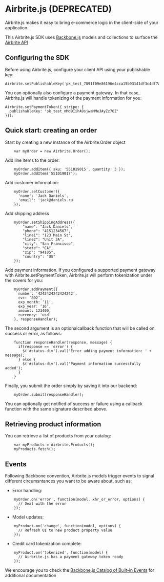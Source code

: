 Airbrite.js (DEPRECATED)
===========

Airbrite.js makes it easy to bring e-commerce logic in the client-side
of your application.

This Airbrite.js SDK uses [Backbone.js](http://backbonejs.org/)
 models and collections to surface the [Airbrite
API](https://github.com/airbrite/airbrite-api)

## Configuring the SDK

Before using Airbrite.js, configure your client API using your publishable
key:

    Airbrite.setPublishableKey('pk_test_7891f09e86196e4cca15b93141df3c4df7a92063');

You can optionally also configure a payment gateway. In that case,
Airbrite.js will handle tokenizing of the payment information for you:

    Airbrite.setPaymentToken({ stripe: {
      publishableKey: 'pk_test_nMd9IihA9sjwaMMeJAyZz7OZ'
    }});

## Quick start: creating an order

Start by creating a new instance of the Airbrite.Order object

```
    var myOrder = new Airbrite.Order();
```

Add line items to the order:

```
    myOrder.addItem({ sku: '551019015', quantity: 3 });
    myOrder.addItem('551019017');
```

Add customer information:

```
    myOrder.setCustomer({
      'name': 'Jack Daniels',
      'email': 'jack@daniels.ru'
    });
```

Add shipping address

```
    myOrder.setShippingAddress({
        "name": "Jack Daniels",
        "phone": "4151234567",
        "line1": "123 Main St",
        "line2": "Unit 3A",
        "city": "San Francisco",
        "state": "CA",
        "zip": "94105",
        "country": "US"
    });
```

Add payment information. If you configured a supported payment gateway
with Airbrite.setPaymentToken, Airbrite.js will perform tokenization
under the covers for you:

```
    myOrder.addPayment({
      number: ‘4242424242424242’,
      cvc: ‘892’,
      exp_month: ‘11’,
      exp_year: ‘16’,
      amount: 123400,
      currency: 'usd'
    }, responseHandler);
```

The second argument is an optionalcallback function that will be
called on success or error, as follows:

```
    function responseHandler(response, message) {
      if(response == 'error') {
        $('#status-div').val('Error adding payment information: ' + message);
      } else {
        $('#status-div').val('Payment information successfully added');
      }
    }
```

Finally, you submit the order simply by saving it into our backend:

```
    myOrder.submit(responseHandler);
```

You can optionally get notified of success or failure using a callback
function with the same signature described above.

## Retrieving product information

You can retrieve a list of products from your catalog:

```
    var myProducts = Airbrite.Products();
    myProducts.fetch();
```

## Events

Following Backbone convention, Airbrite.js models trigger events to
signal different circumsntances you want to be aware about, such as:

 - Error handling:

```
    myOrder.on('error', function(model, xhr_or_error, options) {
      // Deal with the error
    });
```

 - Model updates:

```
    myProduct.on('change', function(model, options) {
      // Refresh UI to new product property value
    });
```

 - Credit card tokenization complete:

```
    myProduct.on('tokenized', function(model) {
      // Airbrite.js has a payment gateway token ready
    });
```

We encourage you to check the [Backbone.js Catalog of Built-in
Events](http://backbonejs.org/#Events-catalog) for additional
documentation
